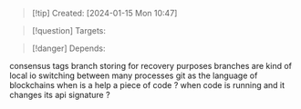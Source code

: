 
>[!tip] Created: [2024-01-15 Mon 10:47]

>[!question] Targets: 

>[!danger] Depends: 

consensus tags
branch storing for recovery purposes
branches are kind of local
io switching between many processes
git as the language of blockchains
when is a help a piece of code ?
when code is running and it changes its api signature ?